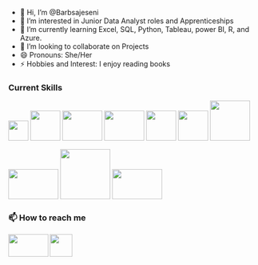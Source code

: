 - 👋 Hi, I’m @Barbsajeseni
- 👀 I’m interested in Junior Data Analyst roles and Apprenticeships
- 🌱 I’m currently learning Excel, SQL, Python, Tableau, power BI, R, and Azure.
- 💞️ I’m looking to collaborate on Projects
- 😄 Pronouns: She/Her
- ⚡ Hobbies and Interest: I enjoy reading books


<h3>Current Skills</h3>
<p>
<img src="https://th.bing.com/th/id/OIP.0mabFE_RQxke-kS9fOZ3DAHaHR?rs=1&pid=ImgDetMain" width="40" height="40">
<img src="https://erudisi.com/wp-content/uploads/2015/09/mysql-logo.png" width="60" height="60">
<img src="https://logos-world.net/wp-content/uploads/2021/10/Python-Symbol.png" width="80" height="60">
<img src="https://th.bing.com/th/id/OIP.shGOhtIdDvsjExQmrHOqXwHaEK?rs=1&pid=ImgDetMain"width = "80" height="60">
<img src="https://th.bing.com/th/id/OIP.w-qTcyA4TSToAE1FZlj5nwHaEK?rs=1&pid=ImgDetMain" width ="60" height="60">
<img src="https://th.bing.com/th/id/OIP.Gj40thAJ6_xQRDWAPXPChQHaFu?rs=1&pid=ImgDetMain" width="60" height="60">  
<img src="https://upload.wikimedia.org/wikipedia/commons/thumb/a/a8/Microsoft_Azure_Logo.svg/187px-Microsoft_Azure_Logo.svg.png" width="80" height="80">
</p>
<p>  
<img src="https://i0.wp.com/datascientest.com/wp-content/uploads/2022/01/illu_pandas-82.png?w=2560&ssl=1" width = "100" height="60">  
<img src="https://matplotlib.org/stable/_images/sphx_glr_logos2_003.png" width ="100" height"80">
<img src="https://mir-s3-cdn-cf.behance.net/projects/404/5a620a136406951.Y3JvcCw4MDgsNjMyLDAsMA.png" width = "100" height="60">
  
  </p>
<!---
Barbsajeseni/Barbsajeseni is a ✨ special ✨ repository because its `README.md` (this file) appears on your GitHub profile.
You can click the Preview link to take a look at your changes.
--->
  
<h3>📫 How to reach me</h3>
<p>
<a href="[https://www.linkedin.com/in/subashini-mahadevan/](https://www.linkedin.com/public-profile/settings?trk=d_flagship3_profile_self_view_public_profile&lipi=urn%3Ali%3Apage%3Ad_flagship3_profile_view_base%3BfRAcGOA%2FSPu2ZqDMP7bDvw%3D%3D)">
  <img align="Left" src="https://img.shields.io/badge/linkedin-%230077B5.svg?&style=for-the-badge&logo=linkedin&logoColor=white" width="80" height="45" />
</a>
<a href="mailto: barbsmila@yahoo.co.uk">  
  <img align="left" src="https://th.bing.com/th/id/OIP.krAaE6FtioWofyMKg7zryQHaEK?w=306&h=180&c=7&r=0&o=5&dpr=1.3&pid=1.7" height="45">
</a>
</p>
  
